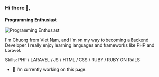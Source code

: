 ### Hi there 👋, 
####  Programming Enthusiast
![ Programming Enthusiast](https://pbs.twimg.com/profile_banners/1440654519235334147/1652362417/1080x360)

I'm Chuong from Viet Nam, and I'm on my way to becoming a Backend Developer. I really enjoy learning languages and frameworks like PHP and Laravel.

Skills: PHP / LARAVEL / JS / HTML / CSS / RUBY / RUBY ON RAILS

- 🔭 I’m currently working on this page. 









